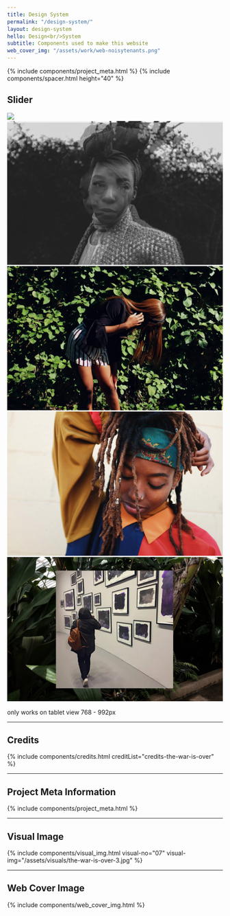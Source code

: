 ```yaml
---
title: Design System
permalink: "/design-system/"
layout: design-system
hello: Design<br/>System
subtitle: Components used to make this website
web_cover_img: "/assets/work/web-noisytenants.png"
---
```


{% include components/project_meta.html %}
{% include components/spacer.html height="40" %}
## Slider
<div class="primary_slider"><!-- only on tablet -->
	<div class="slide slide_img"><img src="{{ page.slide1 }}" /></div>
	<div class="slide slide_img"><img src="/assets/slide1.jpg" /></div>
	<div class="slide slide_img"><img src="/assets/slide2.jpg" /></div>
	<div class="slide slide_img"><img src="/assets/slide4.jpg" /></div>
	<div class="slide slide_img"><img src="/assets/slide5.jpg" /></div>
</div>

only works on tablet view 768 - 992px

---

## Credits
{% include components/credits.html creditList="credits-the-war-is-over" %}

---

## Project Meta Information
{% include components/project_meta.html %}

---


## Visual Image

{% include components/visual_img.html visual-no="07" visual-img="/assets/visuals/the-war-is-over-3.jpg" %}


---

## Web Cover Image

{% include components/web_cover_img.html %}